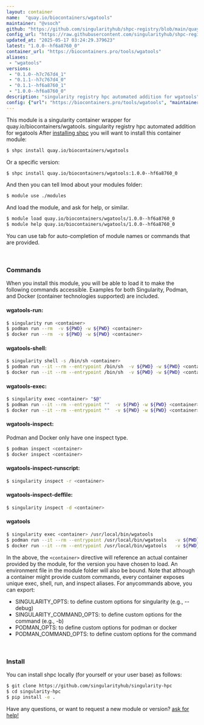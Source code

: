 ```yaml
---
layout: container
name:  "quay.io/biocontainers/wgatools"
maintainer: "@vsoch"
github: "https://github.com/singularityhub/shpc-registry/blob/main/quay.io/biocontainers/wgatools/container.yaml"
config_url: "https://raw.githubusercontent.com/singularityhub/shpc-registry/main/quay.io/biocontainers/wgatools/container.yaml"
updated_at: "2025-05-17 03:24:29.379623"
latest: "1.0.0--hf6a8760_0"
container_url: "https://biocontainers.pro/tools/wgatools"
aliases:
 - "wgatools"
versions:
 - "0.1.0--h7c767d4_1"
 - "0.1.1--h7c767d4_0"
 - "0.1.1--hf6a8760_1"
 - "1.0.0--hf6a8760_0"
description: "singularity registry hpc automated addition for wgatools"
config: {"url": "https://biocontainers.pro/tools/wgatools", "maintainer": "@vsoch", "description": "singularity registry hpc automated addition for wgatools", "latest": {"1.0.0--hf6a8760_0": "sha256:94bfaeab50d123cce8ef54f85cb75a646f337027f380b8501b252cbd6587b5ba"}, "tags": {"0.1.0--h7c767d4_1": "sha256:d7eab7965f7ca4fe8c25f98b6382ab87abce14ac42eebc72d184150244a5cabb", "0.1.1--h7c767d4_0": "sha256:262cc07f7d99ec72f7ac5e473afb17537de0e110f561e79662041e1422762d5f", "0.1.1--hf6a8760_1": "sha256:36c9d312df021d313df3057409d6650828ba5fce96661e3f432be29e7375abea", "1.0.0--hf6a8760_0": "sha256:94bfaeab50d123cce8ef54f85cb75a646f337027f380b8501b252cbd6587b5ba"}, "docker": "quay.io/biocontainers/wgatools", "aliases": {"wgatools": "/usr/local/bin/wgatools"}}
---
```


This module is a singularity container wrapper for quay.io/biocontainers/wgatools.
singularity registry hpc automated addition for wgatools
After [installing shpc](#install) you will want to install this container module:


```bash
$ shpc install quay.io/biocontainers/wgatools
```

Or a specific version:

```bash
$ shpc install quay.io/biocontainers/wgatools:1.0.0--hf6a8760_0
```

And then you can tell lmod about your modules folder:

```bash
$ module use ./modules
```

And load the module, and ask for help, or similar.

```bash
$ module load quay.io/biocontainers/wgatools/1.0.0--hf6a8760_0
$ module help quay.io/biocontainers/wgatools/1.0.0--hf6a8760_0
```

You can use tab for auto-completion of module names or commands that are provided.

<br>

### Commands

When you install this module, you will be able to load it to make the following commands accessible.
Examples for both Singularity, Podman, and Docker (container technologies supported) are included.

#### wgatools-run:

```bash
$ singularity run <container>
$ podman run --rm  -v ${PWD} -w ${PWD} <container>
$ docker run --rm  -v ${PWD} -w ${PWD} <container>
```

#### wgatools-shell:

```bash
$ singularity shell -s /bin/sh <container>
$ podman run --it --rm --entrypoint /bin/sh  -v ${PWD} -w ${PWD} <container>
$ docker run --it --rm --entrypoint /bin/sh  -v ${PWD} -w ${PWD} <container>
```

#### wgatools-exec:

```bash
$ singularity exec <container> "$@"
$ podman run --it --rm --entrypoint ""  -v ${PWD} -w ${PWD} <container> "$@"
$ docker run --it --rm --entrypoint ""  -v ${PWD} -w ${PWD} <container> "$@"
```

#### wgatools-inspect:

Podman and Docker only have one inspect type.

```bash
$ podman inspect <container>
$ docker inspect <container>
```

#### wgatools-inspect-runscript:

```bash
$ singularity inspect -r <container>
```

#### wgatools-inspect-deffile:

```bash
$ singularity inspect -d <container>
```


#### wgatools

```bash
$ singularity exec <container> /usr/local/bin/wgatools
$ podman run --it --rm --entrypoint /usr/local/bin/wgatools   -v ${PWD} -w ${PWD} <container> -c " $@"
$ docker run --it --rm --entrypoint /usr/local/bin/wgatools   -v ${PWD} -w ${PWD} <container> -c " $@"
```



In the above, the `<container>` directive will reference an actual container provided
by the module, for the version you have chosen to load. An environment file in the
module folder will also be bound. Note that although a container
might provide custom commands, every container exposes unique exec, shell, run, and
inspect aliases. For anycommands above, you can export:

 - SINGULARITY_OPTS: to define custom options for singularity (e.g., --debug)
 - SINGULARITY_COMMAND_OPTS: to define custom options for the command (e.g., -b)
 - PODMAN_OPTS: to define custom options for podman or docker
 - PODMAN_COMMAND_OPTS: to define custom options for the command

<br>

### Install

You can install shpc locally (for yourself or your user base) as follows:

```bash
$ git clone https://github.com/singularityhub/singularity-hpc
$ cd singularity-hpc
$ pip install -e .
```

Have any questions, or want to request a new module or version? [ask for help!](https://github.com/singularityhub/singularity-hpc/issues)